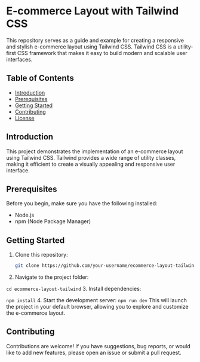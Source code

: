 # E-commerce Layout with Tailwind CSS

This repository serves as a guide and example for creating a responsive and stylish e-commerce layout using Tailwind CSS. Tailwind CSS is a utility-first CSS framework that makes it easy to build modern and scalable user interfaces.


## Table of Contents

- [Introduction](#introduction)
- [Prerequisites](#prerequisites)
- [Getting Started](#getting-started)
- [Contributing](#contributing)
- [License](#license)

## Introduction

This project demonstrates the implementation of an e-commerce layout using Tailwind CSS. Tailwind provides a wide range of utility classes, making it efficient to create a visually appealing and responsive user interface.

## Prerequisites

Before you begin, make sure you have the following installed:

- Node.js
- npm (Node Package Manager)

## Getting Started

1. Clone this repository:

   ```bash
   git clone https://github.com/your-username/ecommerce-layout-tailwind.git
   ```
2. Navigate to the project folder:

``
cd ecommerce-layout-tailwind
``
3. Install dependencies:

``
npm install
``
4. Start the development server:
``
npm run dev
``
This will launch the project in your default browser, allowing you to explore and customize the e-commerce layout.

## Contributing
Contributions are welcome! If you have suggestions, bug reports, or would like to add new features, please open an issue or submit a pull request.
